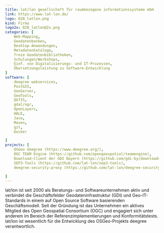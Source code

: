 ```yaml
---
title: lat/lon gesellschaft für raumbezogene informationssysteme mbH
link: https://www.lat-lon.de/ 
logo: 028_latlon.png
kind: Firma
logo2x: 028_latlon@2x.png
categories: [
    Web-Mapping,
    Geodatenbanken,
    Desktop-Anwendungen,
    Metadatenkataloge,
    freie Geodatenbibliotheken,
    Schulungen/Workshops,
	Einf. von Digitalisierungs- und IT-Prozessen,	
	Übersetzungsleistung zu Software-Entwicklung
]
software: [
    deegree webservices,
    PostGIS,
	GeoServer,
	GeoTools,
	QGfIS,
	gdal/ogr,
	OpenLayers,
	HALE,
	Java,
	Maven, 
	git,
	Docker

]
projects: [
    OSGeo deegree (https://www.deegree.org/),
	OGC TEAM Engine (https://github.com/opengeospatial/teamengine),
	Download-Client der GDI Bayern (https://github.com/gdi-by/downloadclient),
	SEP3-Tools (https://github.com/lat-lon/sep3-tools),
	deegree-security-proxy (https://github.com/lat-lon/deegree-securityproxy)

]
---
```


​​lat/lon ist seit 2000 als Beratungs- und Softwareunternehmen aktiv und verbindet die Geschäftsfelder Geodateninfrastruktur (GDI) und Geo-IT-Standards in einem auf Open Source Software basierenden Geschäftsmodell. Seit der Gründung ist das Unternehmen ein aktives Mitglied des Open Geospatial Consortium (OGC) und engagiert sich unter anderem im Bereich der Referenzimplementierungen und Konformitätstests. lat/lon ist wesentlich für die Entwicklung des OSGeo-Projekts deegree verantwortlich.

